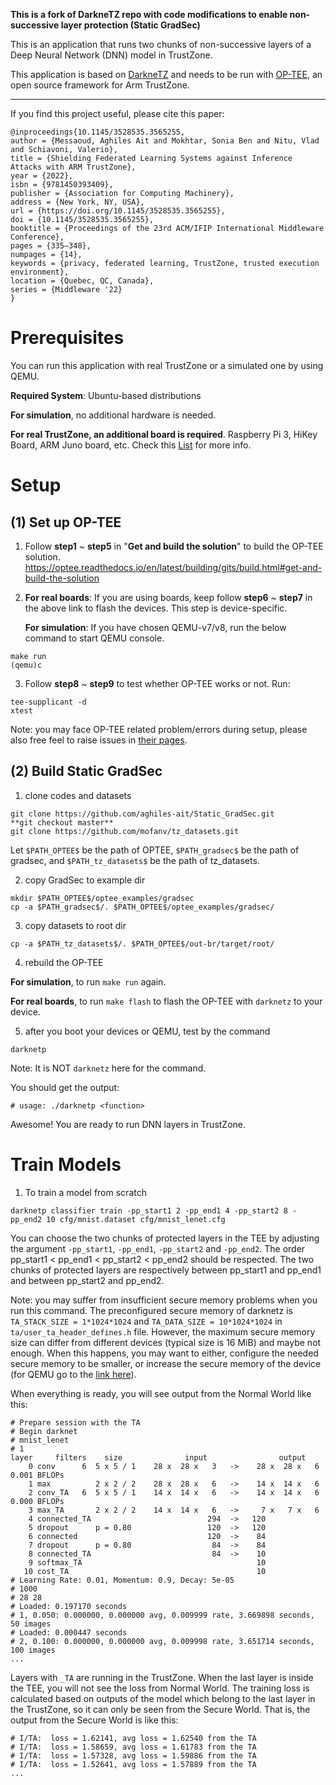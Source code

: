 **This is a fork of DarkneTZ repo with code modifications to enable non-successive layer protection (Static GradSec)**

This is an application that runs two chunks of non-successive layers of a Deep Neural Network (DNN) model in TrustZone.

This application is based on [DarkneTZ](https://github.com/mofanv/darknetz) and needs to be run with [OP-TEE](https://www.op-tee.org/), an open source framework for Arm TrustZone.

---------------------------
If you find this project useful, please cite this paper:
```
@inproceedings{10.1145/3528535.3565255,
author = {Messaoud, Aghiles Ait and Mokhtar, Sonia Ben and Nitu, Vlad and Schiavoni, Valerio},
title = {Shielding Federated Learning Systems against Inference Attacks with ARM TrustZone},
year = {2022},
isbn = {9781450393409},
publisher = {Association for Computing Machinery},
address = {New York, NY, USA},
url = {https://doi.org/10.1145/3528535.3565255},
doi = {10.1145/3528535.3565255},
booktitle = {Proceedings of the 23rd ACM/IFIP International Middleware Conference},
pages = {335–348},
numpages = {14},
keywords = {privacy, federated learning, TrustZone, trusted execution environment},
location = {Quebec, QC, Canada},
series = {Middleware '22}
}
```

# Prerequisites
You can run this application with real TrustZone or a simulated one by using QEMU.

**Required System**: Ubuntu-based distributions

**For simulation**, no additional hardware is needed.

**For real TrustZone, an additional board is required**. Raspberry Pi 3, HiKey Board, ARM Juno board, etc. Check this [List](https://optee.readthedocs.io/en/latest/building/devices/index.html#device-specific) for more info.

# Setup
## (1) Set up OP-TEE
1) Follow **step1** ~ **step5** in "**Get and build the solution**" to build the OP-TEE solution.
https://optee.readthedocs.io/en/latest/building/gits/build.html#get-and-build-the-solution

2) **For real boards**: If you are using boards, keep follow **step6** ~ **step7** in the above link to flash the devices. This step is device-specific.

   **For simulation**: If you have chosen QEMU-v7/v8, run the below command to start QEMU console.
```
make run
(qemu)c
```

3) Follow **step8** ~ **step9** to test whether OP-TEE works or not. Run:
```
tee-supplicant -d
xtest
```

Note: you may face OP-TEE related problem/errors during setup, please also free feel to raise issues in [their pages](https://github.com/OP-TEE/optee_os).

## (2) Build Static GradSec
1) clone codes and datasets
```
git clone https://github.com/aghiles-ait/Static_GradSec.git
**git checkout master**
git clone https://github.com/mofanv/tz_datasets.git
```
Let `$PATH_OPTEE$` be the path of OPTEE, `$PATH_gradsec$` be the path of gradsec, and `$PATH_tz_datasets$` be the path of tz_datasets.

2) copy GradSec to example dir
```
mkdir $PATH_OPTEE$/optee_examples/gradsec
cp -a $PATH_gradsec$/. $PATH_OPTEE$/optee_examples/gradsec/
```

3) copy datasets to root dir
```
cp -a $PATH_tz_datasets$/. $PATH_OPTEE$/out-br/target/root/
```

4) rebuild the OP-TEE

**For simulation**, to run `make run` again.

**For real boards**, to run `make flash` to flash the OP-TEE with `darknetz` to your device.

5) after you boot your devices or QEMU, test by the command 
```
darknetp
```
Note: It is NOT `darknetz` here for the command.

You should get the output:
 ```
# usage: ./darknetp <function>
 ```
Awesome! You are ready to run DNN layers in TrustZone.

# Train Models

1) To train a model from scratch 
```
darknetp classifier train -pp_start1 2 -pp_end1 4 -pp_start2 8 -pp_end2 10 cfg/mnist.dataset cfg/mnist_lenet.cfg
```
You can choose the two chunks of protected layers in the TEE by adjusting the argument `-pp_start1`, `-pp_end1`, `-pp_start2` and `-pp_end2`. The order pp_start1 < pp_end1 < pp_start2 < pp_end2 should be respected. The two chunks of protected layers are respectively between pp_start1 and pp_end1 and between pp_start2 and pp_end2.

Note: you may suffer from insufficient secure memory problems when you run this command. The preconfigured secure memory of darknetz is `TA_STACK_SIZE = 1*1024*1024` and `TA_DATA_SIZE = 10*1024*1024` in `ta/user_ta_header_defines.h` file. However, the maximum secure memory size can differ from different devices (typical size is 16 MiB) and maybe not enough. When this happens, you may want to either, configure the needed secure memory to be smaller, or increase the secure memory of the device (for QEMU go to the [link here](https://github.com/OP-TEE/optee_os/issues/2079)).

When everything is ready, you will see output from the Normal World like this:
```
# Prepare session with the TA
# Begin darknet
# mnist_lenet
# 1
layer     filters    size              input                output
    0 conv      6  5 x 5 / 1    28 x  28 x   3   ->    28 x  28 x   6  0.001 BFLOPs
    1 max          2 x 2 / 2    28 x  28 x   6   ->    14 x  14 x   6
    2 conv_TA   6  5 x 5 / 1    14 x  14 x   6   ->    14 x  14 x   6  0.000 BFLOPs
    3 max_TA       2 x 2 / 2    14 x  14 x   6   ->     7 x   7 x   6
    4 connected_TA                          294  ->   120
    5 dropout      p = 0.80                 120  ->   120
    6 connected                             120  ->    84
    7 dropout      p = 0.80                  84  ->    84
    8 connected_TA                           84  ->    10
    9 softmax_TA                                       10
   10 cost_TA                                          10
# Learning Rate: 0.01, Momentum: 0.9, Decay: 5e-05
# 1000
# 28 28
# Loaded: 0.197170 seconds
# 1, 0.050: 0.000000, 0.000000 avg, 0.009999 rate, 3.669898 seconds, 50 images
# Loaded: 0.000447 seconds
# 2, 0.100: 0.000000, 0.000000 avg, 0.009998 rate, 3.651714 seconds, 100 images
...
```

Layers with `_TA` are running in the TrustZone. When the last layer is inside the TEE, you will not see the loss from Normal World. The training loss is calculated based on outputs of the model which belong to the last layer in the TrustZone, so it can only be seen from the Secure World. That is, the output from the Secure World is like this:
```
# I/TA:  loss = 1.62141, avg loss = 1.62540 from the TA
# I/TA:  loss = 1.58659, avg loss = 1.61783 from the TA
# I/TA:  loss = 1.57328, avg loss = 1.59886 from the TA
# I/TA:  loss = 1.52641, avg loss = 1.57889 from the TA
...
```




